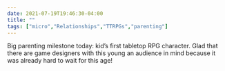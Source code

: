 ```yaml
---
date: 2021-07-19T19:46:30-04:00
title: ""
tags: ["micro","Relationships","TTRPGs","parenting"]
---
```

Big parenting milestone today: kid’s first tabletop RPG character. Glad that there are game designers with this young an audience in mind because it was already hard to wait for this age!

